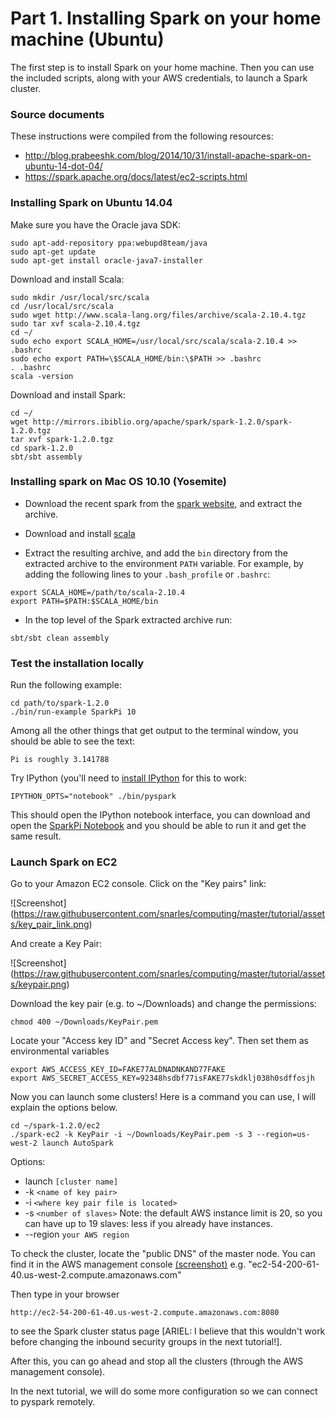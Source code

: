 # Part 1. Installing Spark on your home machine (Ubuntu)

The first step is to install Spark on your home machine.
Then you can use the included scripts, along with your AWS credentials, to launch a Spark cluster.

### Source documents

These instructions were compiled from the following resources:

* http://blog.prabeeshk.com/blog/2014/10/31/install-apache-spark-on-ubuntu-14-dot-04/
* https://spark.apache.org/docs/latest/ec2-scripts.html

### Installing Spark on Ubuntu 14.04

Make sure you have the Oracle java SDK:

```
sudo apt-add-repository ppa:webupd8team/java
sudo apt-get update
sudo apt-get install oracle-java7-installer
```

Download and install Scala:

```
sudo mkdir /usr/local/src/scala
cd /usr/local/src/scala
sudo wget http://www.scala-lang.org/files/archive/scala-2.10.4.tgz
sudo tar xvf scala-2.10.4.tgz
cd ~/
sudo echo export SCALA_HOME=/usr/local/src/scala/scala-2.10.4 >> .bashrc
sudo echo export PATH=\$SCALA_HOME/bin:\$PATH >> .bashrc
. .bashrc
scala -version
```

Download and install Spark:

```
cd ~/
wget http://mirrors.ibiblio.org/apache/spark/spark-1.2.0/spark-1.2.0.tgz
tar xvf spark-1.2.0.tgz 
cd spark-1.2.0
sbt/sbt assembly
```

### Installing spark on Mac OS 10.10 (Yosemite)

- Download the recent spark from the [spark website](http://spark.apache.org/downloads.html), and extract the archive.

- Download and install [scala](http://www.scala-lang.org/download/)

- Extract the resulting archive, and add the `bin` directory from the extracted
  archive to the environment `PATH` variable. For example, by adding the
  following lines to your `.bash_profile` or `.bashrc`:  

```
export SCALA_HOME=/path/to/scala-2.10.4 
export PATH=$PATH:$SCALA_HOME/bin
```

- In the top level of the Spark extracted archive run:

```
sbt/sbt clean assembly
```

### Test the installation locally

Run the following example:
```
cd path/to/spark-1.2.0
./bin/run-example SparkPi 10
```

Among all the other things that get output to the terminal window, you should
be able to see the text:

```
Pi is roughly 3.141788
```

Try IPython (you'll need to [install IPython](http://ipython.org/install.html) for this to work:

```
IPYTHON_OPTS="notebook" ./bin/pyspark
```

This should open the IPython notebook interface, you can download and open the
[SparkPi Notebook](https://raw.githubusercontent.com/snarles/computing/master/tutorial/assets/SparkPi.ipynb) and you should be able to run it and get the same result.

### Launch Spark on EC2

Go to your Amazon EC2 console. Click on the "Key pairs" link:

![Screenshot]
(https://raw.githubusercontent.com/snarles/computing/master/tutorial/assets/key_pair_link.png)

And create a Key Pair:

![Screenshot]
(https://raw.githubusercontent.com/snarles/computing/master/tutorial/assets/keypair.png)

Download the key pair (e.g. to ~/Downloads) and change the permissions:
```
chmod 400 ~/Downloads/KeyPair.pem
```

Locate your "Access key ID" and "Secret Access key".  Then set them as environmental variables
```
export AWS_ACCESS_KEY_ID=FAKE77ALDNADNKAND77FAKE
export AWS_SECRET_ACCESS_KEY=92348hsdbf77isFAKE77skdklj038h0sdffosjh
```

Now you can launch some clusters! Here is a command you can use, I will explain the options below.
```
cd ~/spark-1.2.0/ec2
./spark-ec2 -k KeyPair -i ~/Downloads/KeyPair.pem -s 3 --region=us-west-2 launch AutoSpark
```

Options:
* launch `[cluster name]`
* -k `<name of key pair>`
* -i `<where key pair file is located>`
* -s `<number of slaves>` Note: the default AWS instance limit is 20, so you can have up to 19 slaves: less if you already have instances.
* --region `your AWS region`

To check the cluster, locate the "public DNS" of the master node.
You can find it in the AWS management console [(screenshot)](https://raw.githubusercontent.com/snarles/computing/master/tutorial/publicDNS.png)
e.g. "ec2-54-200-61-40.us-west-2.compute.amazonaws.com"

Then type in your browser
```
http://ec2-54-200-61-40.us-west-2.compute.amazonaws.com:8080
```
to see the Spark cluster status page [ARIEL: I believe that this wouldn't work
before changing the inbound security groups in the next tutorial!].

After this, you can go ahead and stop all the clusters (through the AWS management console).

In the next tutorial, we will do some more configuration so we can connect to pyspark remotely.
